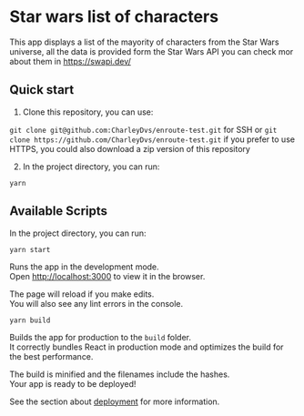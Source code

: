 # Star wars list of characters

This app displays a list of the mayority of characters from the Star Wars universe, all the data is provided form the Star Wars API you can check mor about them in https://swapi.dev/

## Quick start

1. Clone this repository, you can use:

`git clone git@github.com:CharleyDvs/enroute-test.git` for SSH or `git clone https://github.com/CharleyDvs/enroute-test.git` if you prefer to use HTTPS, you could also download a zip version of this repository
  
 2. In the project directory, you can run:
 
 `yarn` 

## Available Scripts

In the project directory, you can run:

`yarn start`

Runs the app in the development mode.\
Open [http://localhost:3000](http://localhost:3000) to view it in the browser.

The page will reload if you make edits.\
You will also see any lint errors in the console.

`yarn build`

Builds the app for production to the `build` folder.\
It correctly bundles React in production mode and optimizes the build for the best performance.

The build is minified and the filenames include the hashes.\
Your app is ready to be deployed!

See the section about [deployment](https://facebook.github.io/create-react-app/docs/deployment) for more information.
